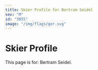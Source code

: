 ```yaml
---
title: Skier Profile for Bertram Seidel
sex: "M"
id: "3855"
image: "/img/flags/ger.svg" 
---
```


# Skier Profile

This page is for: Bertram Seidel.
    